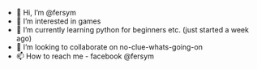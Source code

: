 - 👋 Hi, I’m @fersym
- 👀 I’m interested in games 
- 🌱 I’m currently learning python for beginners etc. (just started a week ago)
- 💞️ I’m looking to collaborate on no-clue-whats-going-on
- 📫 How to reach me - facebook @fersym

<!---
fersym/fersym is a ✨ special ✨ repository because its `README.md` (this file) appears on your GitHub profile.
You can click the Preview link to take a look at your changes.
--->
